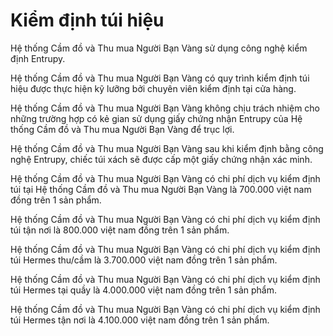# Kiểm định túi hiệu

Hệ thống Cầm đồ và Thu mua Người Bạn Vàng sử dụng công nghệ kiểm định Entrupy.

Hệ thống Cầm đồ và Thu mua Người Bạn Vàng có quy trình kiểm định túi hiệu được thực hiện kỹ lưỡng bởi chuyên viên kiểm định tại cửa hàng.

Hệ thống Cầm đồ và Thu mua Người Bạn Vàng không chịu trách nhiệm cho những trường hợp có kẻ gian sử dụng giấy chứng nhận Entrupy của Hệ thống Cầm đồ và Thu mua Người Bạn Vàng để trục lợi.

Hệ thống Cầm đồ và Thu mua Người Bạn Vàng sau khi kiểm định bằng công nghệ Entrupy, chiếc túi xách sẽ được cấp một giấy chứng nhận xác minh.

Hệ thống Cầm đồ và Thu mua Người Bạn Vàng có chi phí dịch vụ kiểm định túi tại Hệ thống Cầm đồ và Thu mua Người Bạn Vàng là 700.000 việt nam đồng trên 1 sản phẩm.

Hệ thống Cầm đồ và Thu mua Người Bạn Vàng có chi phí dịch vụ kiểm định túi tận nơi là 800.000 việt nam đồng trên 1 sản phẩm.

Hệ thống Cầm đồ và Thu mua Người Bạn Vàng có chi phí dịch vụ kiểm định túi Hermes thu/cầm là 3.700.000 việt nam đồng trên 1 sản phẩm.

Hệ thống Cầm đồ và Thu mua Người Bạn Vàng có chi phí dịch vụ kiểm định túi Hermes tại quầy là 4.000.000 việt nam đồng trên 1 sản phẩm.

Hệ thống Cầm đồ và Thu mua Người Bạn Vàng có chi phí dịch vụ kiểm định túi Hermes tận nơi là 4.100.000 việt nam đồng trên 1 sản phẩm.
